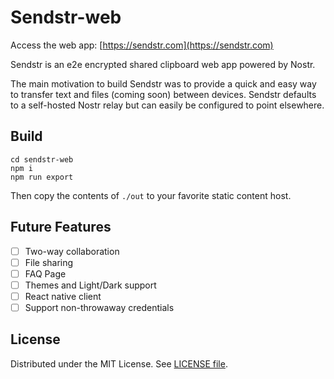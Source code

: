 # Sendstr-web

Access the web app: [https://sendstr.com](https://sendstr.com)

Sendstr is an e2e encrypted shared clipboard web app powered by Nostr.

The main motivation to build Sendstr was to provide a quick and easy way to transfer text and files (coming soon) between devices. Sendstr defaults to a self-hosted Nostr relay but can easily be configured to point elsewhere.

## Build
```
cd sendstr-web
npm i
npm run export
```

Then copy the contents of `./out` to your favorite static content host.

## Future Features

- [ ] Two-way collaboration
- [ ] File sharing
- [ ] FAQ Page
- [ ] Themes and Light/Dark support
- [ ] React native client
- [ ] Support non-throwaway credentials

## License

Distributed under the MIT License. See [LICENSE file](LICENSE).